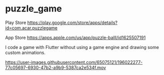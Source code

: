 # puzzle_game
Play Store
https://play.google.com/store/apps/details?id=com.acar.puzzlegame

App Store
https://apps.apple.com/us/app/puzzle-balll/id1625507191

I code a game with Flutter without using a game engine and drawing some custom animations.


https://user-images.githubusercontent.com/65075121/196022277-77c05697-6930-47b2-a9b9-5387ca2e534f.mov

